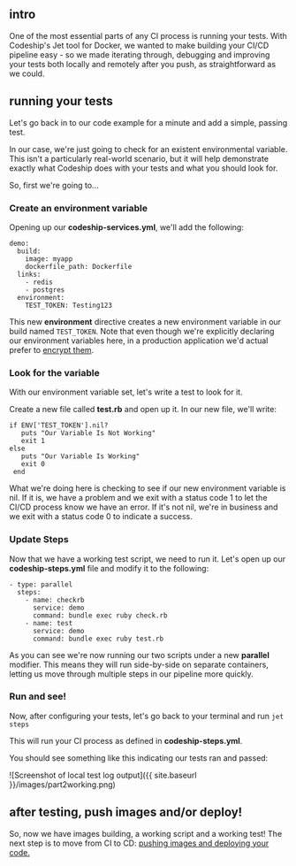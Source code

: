## intro

One of the most essential parts of any CI process is running your tests. With Codeship's Jet tool for Docker, we wanted to make building your CI/CD pipeline easy - so we made iterating through, debugging and improving your tests both locally and remotely after you push, as straightforward as we could.

## running your tests

Let's go back in to our code example for a minute and add a simple, passing test.

In our case, we're just going to check for an existent environmental variable. This isn't a particularly real-world scenario, but it will help demonstrate exactly what Codeship does with your tests and what you should look for.

So, first we're going to...

### Create an environment variable

Opening up our **codeship-services.yml**, we'll add the following:

```
demo:
  build:
    image: myapp
    dockerfile_path: Dockerfile
  links:
    - redis
    - postgres
  environment:
    TEST_TOKEN: Testing123
```

This new **environment** directive creates a new environment variable in our build named `TEST_TOKEN`. Note that even though we're explicitly declaring our environment variables here, in a production application we'd actual prefer to [encrypt them](https://codeship.com/documentation/docker/encryption/).

### Look for the variable

With our environment variable set, let's write a test to look for it.

Create a new file called **test.rb** and open up it. In our new file, we'll write:

```
if ENV['TEST_TOKEN'].nil?
   puts "Our Variable Is Not Working"
   exit 1
else
   puts "Our Variable Is Working"
   exit 0
 end
```

What we're doing here is checking to see if our new environment variable is nil. If it is, we have a problem and we exit with a status code 1 to let the CI/CD process know we have an error. If it's not nil, we're in business and we exit with a status code 0 to indicate a success.

### Update Steps

Now that we have a working test script, we need to run it. Let's open up our **codeship-steps.yml** file and modify it to the following:

```
- type: parallel
  steps:
    - name: checkrb
      service: demo
      command: bundle exec ruby check.rb
    - name: test
      service: demo
      command: bundle exec ruby test.rb
```

As you can see we're now running our two scripts under a new **parallel** modifier. This means they will run side-by-side on separate containers, letting us move through multiple steps in our pipeline more quickly.

### Run and see!

Now, after configuring your tests, let's go back to your terminal and run ```jet steps```

This will run your CI process as defined in **codeship-steps.yml**.

You should see something like this indicating our tests ran and passed:

![Screenshot of local test log output]({{ site.baseurl }}/images/part2working.png)

## after testing, push images and/or deploy!

So, now we have images building, a working script and a working test! The next step is to move from CI to CD: [pushing images and deploying your code.](part3)
